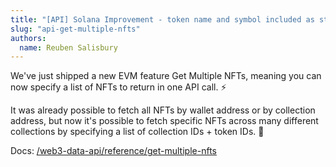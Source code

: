 ```yaml
---
title: "[API] Solana Improvement - token name and symbol included as standard"
slug: "api-get-multiple-nfts"
authors:
  name: Reuben Salisbury
---
```


We've just shipped a new EVM feature Get Multiple NFTs, meaning you can now specify a list of NFTs to return in one API call. :zap:

It was already possible to fetch all NFTs by wallet address or by collection address, but now it's possible to fetch specific NFTs across many different collections by specifying a list of collection IDs + token IDs. 🎉

Docs: [/web3-data-api/reference/get-multiple-nfts](/web3-data-api/reference/get-multiple-nfts)
